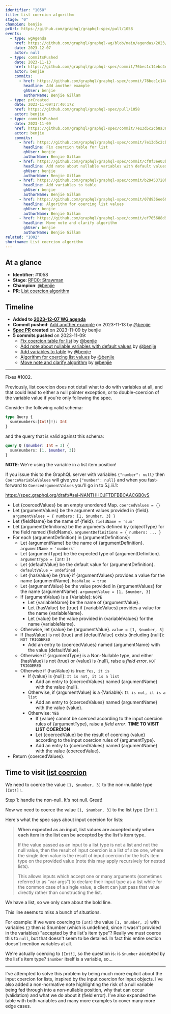 ```yaml
---
identifier: "1058"
title: List coercion algorithm
stage: "0"
champion: benjie
prUrl: https://github.com/graphql/graphql-spec/pull/1058
events:
  - type: wgAgenda
    href: https://github.com/graphql/graphql-wg/blob/main/agendas/2023/12-Dec/07-wg-primary.md
    date: 2023-12-07
    actor: null
  - type: commitsPushed
    date: 2023-11-13
    href: https://github.com/graphql/graphql-spec/commit/76bec1c14ebc4c5bfffaacd2026beb2812ff1c86
    actor: benjie
    commits:
      - href: https://github.com/graphql/graphql-spec/commit/76bec1c14ebc4c5bfffaacd2026beb2812ff1c86
        headline: Add another example
        ghUser: benjie
        authorName: Benjie Gillam
  - type: prCreated
    date: 2023-11-09T17:40:17Z
    href: https://github.com/graphql/graphql-spec/pull/1058
    actor: benjie
  - type: commitsPushed
    date: 2023-11-09
    href: https://github.com/graphql/graphql-spec/commit/7e13d5c2cb8a38229d602a7a7e37d81fbbb84c00
    actor: benjie
    commits:
      - href: https://github.com/graphql/graphql-spec/commit/7e13d5c2cb8a38229d602a7a7e37d81fbbb84c00
        headline: Fix coercion table for list
        ghUser: benjie
        authorName: Benjie Gillam
      - href: https://github.com/graphql/graphql-spec/commit/cf0f3ee03b3a232167ee6f40be985c1077d24723
        headline: Add note about nullable variables with default values
        ghUser: benjie
        authorName: Benjie Gillam
      - href: https://github.com/graphql/graphql-spec/commit/b29453720b9eb24385ec1c05a267a18b8bb00751
        headline: Add variables to table
        ghUser: benjie
        authorName: Benjie Gillam
      - href: https://github.com/graphql/graphql-spec/commit/07d936ee601ef9ca44390f13d9856e5ba1d3af6b
        headline: Algorithm for coercing list values
        ghUser: benjie
        authorName: Benjie Gillam
      - href: https://github.com/graphql/graphql-spec/commit/ef705688d952fdc097c8a76aa4e1417a958d687a
        headline: Move note and clarify algorithm
        ghUser: benjie
        authorName: Benjie Gillam
related: "1002"
shortname: List coercion algorithm
---
```


## At a glance

- **Identifier**: #1058
- **Stage**: [RFC0: Strawman](https://github.com/graphql/graphql-spec/blob/main/CONTRIBUTING.md#stage-0-strawman)
- **Champion**: [@benjie](https://github.com/benjie)
- **PR**: [List coercion algorithm](https://github.com/graphql/graphql-spec/pull/1058)

<!-- BEGIN_CUSTOM_TEXT -->



<!-- END_CUSTOM_TEXT -->

## Timeline

- **Added to [2023-12-07 WG agenda](https://github.com/graphql/graphql-wg/blob/main/agendas/2023/12-Dec/07-wg-primary.md)**
- **Commit pushed**: [Add another example](https://github.com/graphql/graphql-spec/commit/76bec1c14ebc4c5bfffaacd2026beb2812ff1c86) on 2023-11-13 by [@benjie](https://github.com/benjie)
- **[Spec PR](https://github.com/graphql/graphql-spec/pull/1058) created** on 2023-11-09 by benjie
- **5 commits pushed** on 2023-11-09:
  - [Fix coercion table for list](https://github.com/graphql/graphql-spec/commit/7e13d5c2cb8a38229d602a7a7e37d81fbbb84c00) by [@benjie](https://github.com/benjie)
  - [Add note about nullable variables with default values](https://github.com/graphql/graphql-spec/commit/cf0f3ee03b3a232167ee6f40be985c1077d24723) by [@benjie](https://github.com/benjie)
  - [Add variables to table](https://github.com/graphql/graphql-spec/commit/b29453720b9eb24385ec1c05a267a18b8bb00751) by [@benjie](https://github.com/benjie)
  - [Algorithm for coercing list values](https://github.com/graphql/graphql-spec/commit/07d936ee601ef9ca44390f13d9856e5ba1d3af6b) by [@benjie](https://github.com/benjie)
  - [Move note and clarify algorithm](https://github.com/graphql/graphql-spec/commit/ef705688d952fdc097c8a76aa4e1417a958d687a) by [@benjie](https://github.com/benjie)

<!-- VERBATIM -->

---

Fixes #1002.

Previously, list coercion does not detail what to do with variables at all, and that could lead to either a null pointer exception, or to double-coercion of the variable value if you're only following the spec.

Consider the following valid schema:

```graphql
type Query {
  sum(numbers:[Int!]!): Int
}
```

and the query that is valid against this schema:

```graphql
query Q ($number: Int = 3) {
  sum(numbers: [1, $number, 3])
}
```

**NOTE**: We're using the variable in a list item position!

If you issue this to the GraphQL server with variables `{"number": null}` then `CoerceVariableValues` will give you `{"number": null}` and when you fast-forward to `CoerceArgumentValues` you'll go in to 5.j.iii.1:

https://spec.graphql.org/draft/#sel-NANTHHCJFTDFBBCAACGB0yS

- Let \{coercedValues} be an empty unordered Map. `coercedValues = {}`
- Let \{argumentValues} be the argument values provided in \{field}. `argumentValues = { numbers: [1, $number, 3] }`
- Let \{fieldName} be the name of \{field}. `fieldName = 'sum'`
- Let \{argumentDefinitions} be the arguments defined by \{objectType} for the
  field named \{fieldName}. `argumentDefinitions = { numbers: ... }`
- For each \{argumentDefinition} in \{argumentDefinitions}:
  - Let \{argumentName} be the name of \{argumentDefinition}. `argumentName = 'numbers'`
  - Let \{argumentType} be the expected type of \{argumentDefinition}. `argumentType = [Int!]!`
  - Let \{defaultValue} be the default value for \{argumentDefinition}. `defaultValue = undefined`
  - Let \{hasValue} be \{true} if \{argumentValues} provides a value for the name
    \{argumentName}. `hasValue = true`
  - Let \{argumentValue} be the value provided in \{argumentValues} for the name
    \{argumentName}. `argumentValue = [1, $number, 3]`
  - If \{argumentValue} is a \{Variable}: `NOPE`
    - Let \{variableName} be the name of \{argumentValue}.
    - Let \{hasValue} be \{true} if \{variableValues} provides a value for the name
      \{variableName}.
    - Let \{value} be the value provided in \{variableValues} for the name
      \{variableName}.
  - Otherwise, let​ \{value} be \{argumentValue}. `value = [1, $number, 3]`
  - If \{hasValue} is not \{true} and \{defaultValue} exists (including \{null}):  `NOT TRIGGERED`
    - Add an entry to \{coercedValues} named \{argumentName} with the value
      \{defaultValue}.
  - Otherwise if \{argumentType} is a Non-Nullable type, and either \{hasValue} is
    not \{true} or \{value} is \{null}, raise a _field error_.  `NOT TRIGGERED`
  - Otherwise if \{hasValue} is true: `Yes, it is`
    - If \{value} is \{null}: `It is not, it is a list`
      - Add an entry to \{coercedValues} named \{argumentName} with the value
        \{null}.
    - Otherwise, if \{argumentValue} is a \{Variable}: `It is not, it is a list`
      - Add an entry to \{coercedValues} named \{argumentName} with the value
        \{value}.
    - Otherwise: `YES`
      - If \{value} cannot be coerced according to the input coercion rules of
        \{argumentType}, raise a _field error_. **TIME TO VISIT LIST COERCION**
      - Let \{coercedValue} be the result of coercing \{value} according to the
        input coercion rules of \{argumentType}.
      - Add an entry to \{coercedValues} named \{argumentName} with the value
        \{coercedValue}.
- Return \{coercedValues}.

## Time to visit [list coercion](https://spec.graphql.org/draft/#sec-List)

We need to coerce the value `[1, $number, 3]` to the non-nullable type `[Int!]!`.

Step 1: handle the non-null. It's not null. Great!

Now we need to coerce the value `[1, $number, 3]` to the list type `[Int!]`.

Here's what the spec says about input coercion for lists:

> **When expected as an input, list values are accepted only when each item in the list can be accepted by the list’s item type.**
>
> If the value passed as an input to a list type is not a list and not the null value, then the result of input coercion is a list of size one, where the single item value is the result of input coercion for the list’s item type on the provided value (note this may apply recursively for nested lists).
>
> This allows inputs which accept one or many arguments (sometimes referred to as “var​ args”) to declare their input type as a list while for the common case of a single value, a client can just pass that value directly rather than constructing the list.

We have a list, so we only care about the bold line.

This line seems to miss a bunch of situations.

For example: if we were coercing to `[Int]` the value `[1, $number, 3]` with variables `{}` then _is_ $number (which is undefined, since it wasn't provided in the variables) "accepted by the list's item type"? Really we must coerce this to `null`, but that doesn't seem to be detailed. In fact this entire section doesn't mention variables at all.

We're actually coercing to `[Int!]`, so the question is: is `$number` accepted by the list's item type? `$number` itself is a variable, so...

---

I've attempted to solve this problem by being much more explicit about the input coercion for lists, inspired by the input coercion for input objects. I've also added a non-normative note highlighting the risk of a null variable being fed through into a non-nullable position, why that can occur (validation) and what we do about it (field error). I've also expanded the table with both variables and many more examples to cover many more edge cases.

